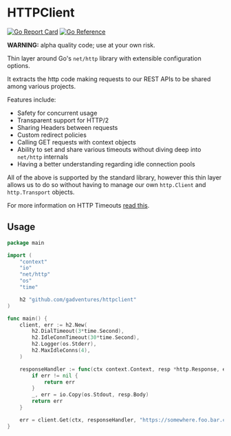 HTTPClient
==========
[![Go Report Card](https://goreportcard.com/badge/github.com/gadventures/httpclient)](https://goreportcard.com/report/github.com/gadventures/httpclient) [![Go Reference](https://pkg.go.dev/badge/github.com/gadventures/httpclient.svg)](https://pkg.go.dev/github.com/gadventures/httpclient)

**WARNING:** alpha quality code; use at your own risk.

Thin layer around Go's `net/http` library with extensible configuration options.

It extracts the http code making requests to our REST APIs to be shared among various projects.

Features include:

* Safety for concurrent usage
* Transparent support for HTTP/2
* Sharing Headers between requests
* Custom redirect policies
* Calling GET requests with context objects
* Ability to set and share various timeouts without diving deep into `net/http` internals
* Having a better understanding regarding idle connection pools

All of the above is supported by the standard library, however this thin layer allows us to do so without having to manage our own `http.Client` and `http.Transport` objects.

For more information on HTTP Timeouts [read this](https://blog.cloudflare.com/the-complete-guide-to-golang-net-http-timeouts/).

Usage
-----

```go
package main

import (
	"context"
	"io"
	"net/http"
	"os"
	"time"

	h2 "github.com/gadventures/httpclient"
)

func main() {
	client, err := h2.New(
		h2.DialTimeout(3*time.Second),
		h2.IdleConnTimeout(30*time.Second),
		h2.Logger(os.Stderr),
		h2.MaxIdleConns(4),
	)

	responseHandler := func(ctx context.Context, resp *http.Response, err error) error {
		if err != nil {
			return err
		}
		_, err = io.Copy(os.Stdout, resp.Body)
		return err
	}

	err = client.Get(ctx, responseHandler, "https://somewhere.foo.bar.com/page.html")
}
```
